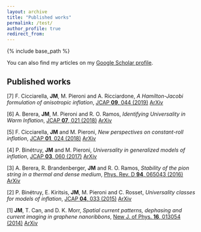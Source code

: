 ```yaml
---
layout: archive
title: "Published works"
permalink: /test/
author_profile: true
redirect_from:
---
```


{% include base_path %}

You can also find my articles on my [Google Scholar profile](https://scholar.google.com/citations?user=G4jsJB0AAAAJ&hl=fr).


## Published works
[7] F. Cicciarella, **JM**, M. Pieroni and A. Ricciardone, *A Hamilton-Jacobi formulation of anisotropic inflation*, [JCAP **09**, 044 (2019)](https://doi.org/10.1088/1475-7516/2019/09/044) [ArXiv](https://arxiv.org/pdf/1903.11154)

[6] A. Berera, **JM**, M. Pieroni and R. O. Ramos, *Identifying Universality in Warm Inflation*, [JCAP **07**, 021 (2018)](https://doi.org/10.1088/1475-7516/2018/07/021) [ArXiv](https://arxiv.org/pdf/1803.04982)

[5] F. Cicciarella, **JM** and M. Pieroni, *New perspectives on constant-roll inflation*, [JCAP **01**, 024 (2018)](https://doi.org/10.1088/1475-7516/2018/01/024) [ArXiv](https://arxiv.org/pdf/1709.03527)

[4] P. Binétruy, **JM** and M. Pieroni, *Universality in generalized models of inflation*, [JCAP **03**, 060 (2017)](https://doi.org/10.1088/1475-7516/2017/03/060) [ArXiv](https://arxiv.org/pdf/1611.07019)

[3] A. Berera, R. Brandenberger, **JM** and R. O. Ramos, *Stability of the pion string in a thermal and dense medium*, [Phys. Rev. D **94**, 065043 (2016)](https://doi.org/10.1103/PhysRevD.94.065043) [ArXiv](https://arxiv.org/pdf/1606.04113)

[2] P. Binétruy, E. Kiritsis, **JM**, M. Pieroni and C. Rosset, *Universality classes for models of inflation*, [JCAP **04**, 033 (2015)](https://doi.org/10.1088/1475-7516/2015/04/033) [ArXiv](https://arxiv.org/pdf/1407.0820)

[1] **JM**, T. Can, and D. K. Morr, *Spatial current patterns, dephasing and current imaging in graphene nanoribbons*, [New J. of Phys. **16**, 013054 (2014)](https://doi.org/10.1088/1367-2630/16/1/013054) [ArXiv](https://arxiv.org/pdf/1402.1502)
  

